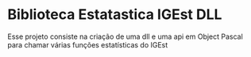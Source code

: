 # Biblioteca Estatastica IGEst DLL
Esse projeto consiste na criação de uma dll e uma api em Object Pascal para chamar várias funções estatísticas do IGEst
